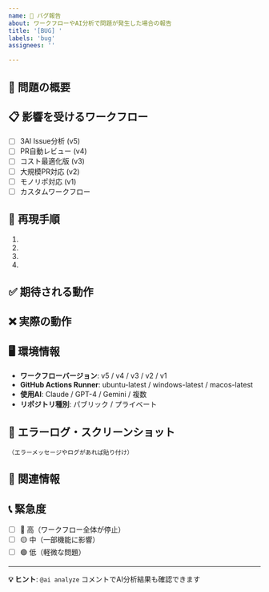 ```yaml
---
name: 🐛 バグ報告
about: ワークフローやAI分析で問題が発生した場合の報告
title: '[BUG] '
labels: 'bug'
assignees: ''

---
```


## 🔴 問題の概要
<!-- 発生している問題を簡潔に説明してください -->

## 📋 影響を受けるワークフロー
- [ ] 3AI Issue分析 (v5)
- [ ] PR自動レビュー (v4) 
- [ ] コスト最適化版 (v3)
- [ ] 大規模PR対応 (v2)
- [ ] モノリポ対応 (v1)
- [ ] カスタムワークフロー

## 🔄 再現手順
1. 
2. 
3. 
4. 

## ✅ 期待される動作
<!-- 本来どのような結果が期待されるか -->

## ❌ 実際の動作 
<!-- 実際に何が起きているか -->

## 🖥️ 環境情報
- **ワークフローバージョン**: v5 / v4 / v3 / v2 / v1
- **GitHub Actions Runner**: ubuntu-latest / windows-latest / macos-latest
- **使用AI**: Claude / GPT-4 / Gemini / 複数
- **リポジトリ種別**: パブリック / プライベート

## 📝 エラーログ・スクリーンショット
```
（エラーメッセージやログがあれば貼り付け）
```

## 🔗 関連情報
<!-- 関連するIssue、PR、ドキュメントがあれば -->

## 📞 緊急度
- [ ] 🔴 高（ワークフロー全体が停止）
- [ ] 🟡 中（一部機能に影響）
- [ ] 🟢 低（軽微な問題）

---

**💡 ヒント**: `@ai analyze` コメントでAI分析結果も確認できます